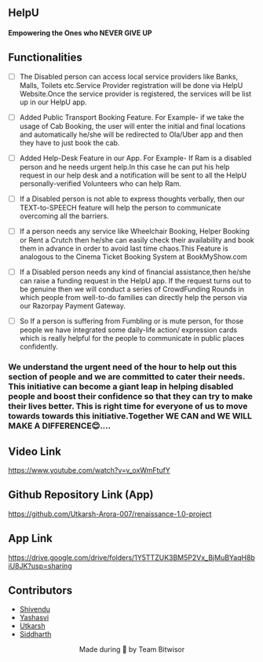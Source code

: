 <p align="left">
	<h2 align="left"> HelpU </h2>
	<h4 align="left"> Empowering the Ones who NEVER GIVE UP <h4>
</p>
	
	
## Functionalities
- [ ] The Disabled person can access local service providers like Banks, Malls, Toilets etc.Service Provider registration will be done via HelpU Website.Once the service provider is registered, the services will be list up in our HelpU app.
- [ ]  Added Public Transport Booking Feature. For Example- if we take the usage of Cab Booking, the user will enter the initial and final locations and automatically he/she will be redirected to Ola/Uber app and then they have to just book the cab.
- [ ] Added Help-Desk Feature in our App. For Example- If Ram is a disabled person and he needs urgent help.In this case he can put his help request in our help desk and a notification will be sent to all the HelpU personally-verified Volunteers who can help Ram.
- [ ] If a Disabled person is not able to express thoughts verbally, then our TEXT-to-SPEECH feature will help the person to communicate overcoming all the barriers.
- [ ]  If a person needs any service like Wheelchair Booking, Helper Booking or Rent a Crutch then he/she can easily check their availability and book them in advance in order to avoid last time chaos.This Feature is analogous to the Cinema Ticket Booking System at BookMyShow.com
- [ ] If a Disabled person needs any kind of financial assistance,then he/she can raise a funding request in the HelpU app. If the request turns out to be genuine then we will conduct a series of CrowdFunding Rounds in which people from well-to-do families can directly help the person via our Razorpay Payment Gateway.
- [ ] So If a person is suffering from Fumbling or is mute person, for those people we have integrated some daily-life action/ expression cards which is really helpful for the people to communicate in public places confidently.

	
### We understand the urgent need of the hour to help out this section of people and we are committed to cater their needs. This initiative can become a giant leap in helping disabled people and boost their confidence so that they can try to make their lives better. This is right time for everyone of us to move towards towards this initiative.Together WE CAN and WE WILL MAKE A DIFFERENCE😊....

## Video Link

https://www.youtube.com/watch?v=v_oxWmFtufY

## Github Repository Link (App)

https://github.com/Utkarsh-Arora-007/renaissance-1.0-project

## App Link

https://drive.google.com/drive/folders/1Y5TTZUK3BM5P2Vx_BjMuBYaqH8biU8JK?usp=sharing


## Contributors
* [Shivendu](https://github.com/shivenducs1136)
* [Yashasvi](https://github.com/11-yashasvi)
* [Utkarsh](https://github.com/Utkarsh-Arora-007)
* [Siddharth](https://github.com/why-sid)

	
<p align="center">
	Made during 🌙 by Team Bitwisor
</p>
